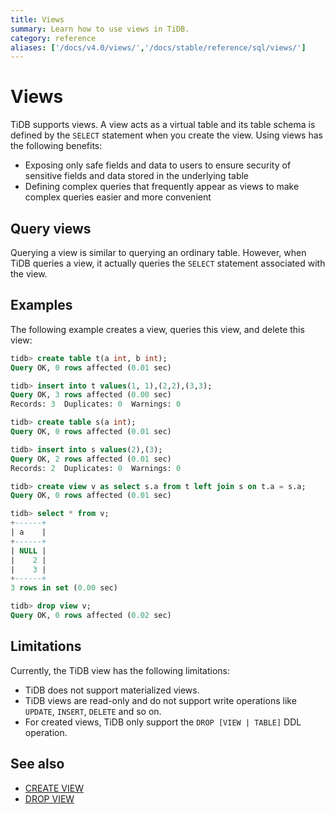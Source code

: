 ```yaml
---
title: Views
summary: Learn how to use views in TiDB.
category: reference
aliases: ['/docs/v4.0/views/','/docs/stable/reference/sql/views/']
---
```


# Views

TiDB supports views. A view acts as a virtual table and its table schema is defined by the `SELECT` statement when you create the view. Using views has the following benefits:

- Exposing only safe fields and data to users to ensure security of sensitive fields and data stored in the underlying table
- Defining complex queries that frequently appear as views to make complex queries easier and more convenient

## Query views

Querying a view is similar to querying an ordinary table. However, when TiDB queries a view, it actually queries the `SELECT` statement associated with the view.

## Examples

The following example creates a view, queries this view, and delete this view:

```sql
tidb> create table t(a int, b int);
Query OK, 0 rows affected (0.01 sec)

tidb> insert into t values(1, 1),(2,2),(3,3);
Query OK, 3 rows affected (0.00 sec)
Records: 3  Duplicates: 0  Warnings: 0

tidb> create table s(a int);
Query OK, 0 rows affected (0.01 sec)

tidb> insert into s values(2),(3);
Query OK, 2 rows affected (0.01 sec)
Records: 2  Duplicates: 0  Warnings: 0

tidb> create view v as select s.a from t left join s on t.a = s.a;
Query OK, 0 rows affected (0.01 sec)

tidb> select * from v;
+------+
| a    |
+------+
| NULL |
|    2 |
|    3 |
+------+
3 rows in set (0.00 sec)

tidb> drop view v;
Query OK, 0 rows affected (0.02 sec)
```

## Limitations

Currently, the TiDB view has the following limitations:

- TiDB does not support materialized views.
- TiDB views are read-only and do not support write operations like `UPDATE`, `INSERT`, `DELETE` and so on.
- For created views, TiDB only support the `DROP [VIEW | TABLE]` DDL operation.

## See also

- [CREATE VIEW](/sql-statements/sql-statement-create-view.md)
- [DROP VIEW](/sql-statements/sql-statement-drop-view.md)
